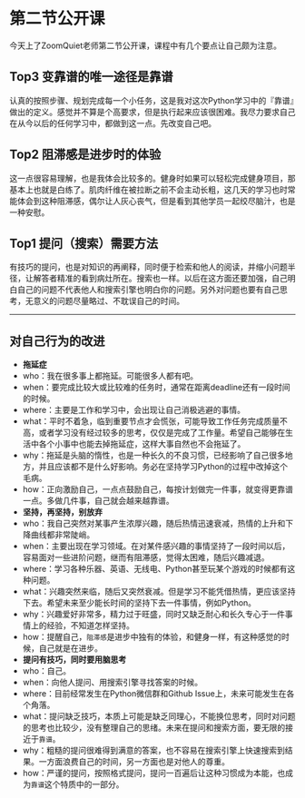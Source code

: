 # 第二节公开课

今天上了ZoomQuiet老师第二节公开课，课程中有几个要点让自己颇为注意。

## Top3 变靠谱的唯一途径是靠谱
认真的按照步骤、规划完成每一个小任务，这是我对这次Python学习中的『靠谱』做出的定义。感觉并不算是个高要求，但是执行起来应该很困难。我尽力要求自己在从今以后的任何学习中，都做到这一点。先改变自己吧。

## Top2 阻滞感是进步时的体验
这一点很容易理解，也是我体会比较多的。健身时如果可以轻松完成健身项目，那基本上也就是白练了。肌肉纤维在被拉断之前不会主动长粗，这几天的学习也时常能体会到这种阻滞感，偶尔让人灰心丧气，但是看到其他学员一起绞尽脑汁，也是一种安慰。

## Top1 提问（搜索）需要方法
有技巧的提问，也是对知识的再阐释，同时便于检索和他人的阅读，并缩小问题半径，让解答者精准的看到病灶所在。搜索也一样。以后在这方面还要加强，自己明白自己的问题不代表他人和搜索引擎也明白你的问题。另外对问题也要有自己思考，无意义的问题尽量略过、不耽误自己的时间。

---
## 对自己行为的改进
- **拖延症**
 - who：我在很多事上都拖延。可能很多人都有吧。
 - when：要完成比较大或比较难的任务时，通常在距离deadline还有一段时间的时候。
 - where：主要是工作和学习中，会出现让自己消极逃避的事情。
 - what：平时不着急，临到重要节点才会慌张，可能导致工作任务完成质量不高，或者学习没有经过较多的思考，仅仅是完成了工作量。希望自己能够在生活中各个小事中也能去掉拖延症，这样大事自然也不会拖延了。
 - why：拖延是头脑的惰性，也是一种长久的不良习惯，已经影响了自己很多地方，并且应该都不是什么好影响。务必在坚持学习Python的过程中改掉这个毛病。
 - how：正向激励自己，一点点鼓励自己，每按计划做完一件事，就变得更靠谱一点。多做几件事，自己就会越来越靠谱。
- **坚持，再坚持，别放弃**
 - who：我自己突然对某事产生浓厚兴趣，随后热情迅速衰减，热情的上升和下降曲线都非常陡峭。
 - when：主要出现在学习领域。在对某件感兴趣的事情坚持了一段时间以后，容易面对一些进阶问题，继而有阻滞感，觉得太困难，随后兴趣减退。
 - where：学习各种乐器、英语、无线电、Python甚至玩某个游戏的时候都有这种问题。
 - what：兴趣突然来临，随后又突然衰减。但是学习不能凭借热情，更应该坚持下去。希望未来至少能长时间的坚持下去一件事情，例如Python。
 - why：兴趣爱好非常多，精力过于旺盛，同时又缺乏耐心和长久专心于一件事情上的经验，不知道怎样坚持。
 - how：提醒自己，`阻滞感`是进步中独有的体验，和健身一样，有这种感觉的时候，自己就是在进步。
- **提问有技巧，同时要用脑思考**
 - who：自己。
 - when：向他人提问、用搜索引擎寻找答案的时候。
 - where：目前经常发生在Python微信群和Github Issue上，未来可能发生在各个角落。
 - what：提问缺乏技巧，本质上可能是缺乏同理心，不能换位思考，同时对问题的思考也比较少，没有整理自己的思绪。未来在提问和搜索方面，要无限的接近于`靠谱`。
 - why：粗糙的提问很难得到满意的答案，也不容易在搜索引擎上快速搜索到结果。一方面浪费自己的时间，另一方面也是对他人的尊重。
 - how：严谨的提问，按照格式提问，提问一百遍后让这种习惯成为本能，也成为`靠谱`这个特质中的一部分。
